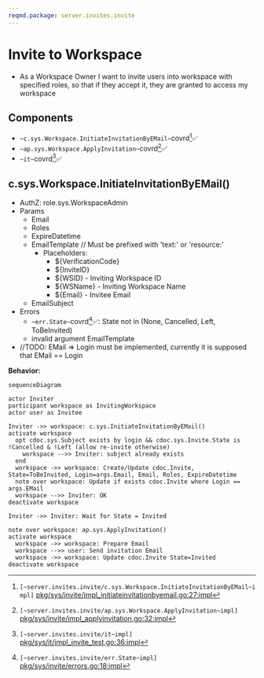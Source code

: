 ```yaml
---
reqmd.package: server.invites.invite
---
```


# Invite to Workspace

- As a Workspace Owner I want to invite users into workspace with specified roles, so that if they accept it, they are granted to access my workspace

## Components

- `~c.sys.Workspace.InitiateInvitationByEMail~`covrd[^2]✅
- `~ap.sys.Workspace.ApplyInvitation~`covrd[^3]✅
- `~it~`covrd[^4]✅

## c.sys.Workspace.InitiateInvitationByEMail()

- AuthZ: role.sys.WorkspaceAdmin
- Params
  - Email
  - Roles
  - ExpireDatetime
  - EmailTemplate // Must be prefixed with 'text:' or 'resource:'
    - Placeholders:
      - ${VerificationCode}
      - ${InviteID}
      - ${WSID} - Inviting Workspace ID
      - ${WSName} - Inviting Workspace Name
      - ${Email} - Invitee Email
  - EmailSubject
- Errors
  - `~err.State~`covrd[^1]✅: State not in (None, Cancelled, Left, ToBeInvited)
  - invalid argument EmailTemplate
- //TODO: EMail => Login must be implemented, currently it is supposed that EMail == Login

**Behavior:**

```mermaid
sequenceDiagram

actor Inviter
participant workspace as InvitingWorkspace
actor user as Invitee

Inviter ->> workspace: c.sys.InitiateInvitationByEMail()
activate workspace
  opt cdoc.sys.Subject exists by login && cdoc.sys.Invite.State is !Cancelled & !Left (allow re-invite otherwise)
    workspace -->> Inviter: subject already exists
  end
  workspace ->> workspace: Create/Update cdoc.Invite, State=ToBeInvited, Login=args.Email, Email, Roles, ExpireDatetime
  note over workspace: Update if exists cdoc.Invite where Login == args.EMail
  workspace -->> Inviter: OK
deactivate workspace

Inviter ->> Inviter: Wait for State = Invited

note over workspace: ap.sys.ApplyInvitation()
activate workspace
  workspace ->> workspace: Prepare Email
  workspace -->> user: Send invitation Email
  workspace ->> workspace: Update cdoc.Invite State=Invited
deactivate workspace
```

[^1]: `[~server.invites.invite/err.State~impl]` [pkg/sys/invite/errors.go:18:impl](https://github.com/voedger/voedger/blob/main/pkg/sys/invite/errors.go#L18)
[^2]: `[~server.invites.invite/c.sys.Workspace.InitiateInvitationByEMail~impl]` [pkg/sys/invite/impl_initiateinvitationbyemail.go:27:impl](https://github.com/voedger/voedger/blob/main/pkg/sys/invite/impl_initiateinvitationbyemail.go#L27)
[^3]: `[~server.invites.invite/ap.sys.Workspace.ApplyInvitation~impl]` [pkg/sys/invite/impl_applyinvitation.go:32:impl](https://github.com/voedger/voedger/blob/main/pkg/sys/invite/impl_applyinvitation.go#L32)
[^4]: `[~server.invites.invite/it~impl]` [pkg/sys/it/impl_invite_test.go:36:impl](https://github.com/voedger/voedger/blob/main/pkg/sys/it/impl_invite_test.go#L36)
